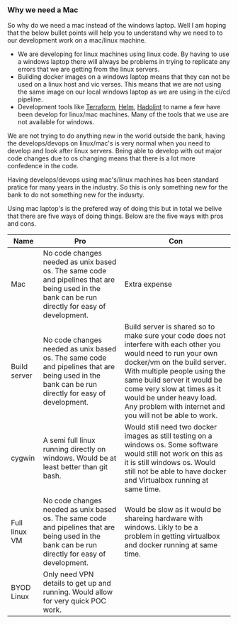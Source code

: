 ### Why we need a Mac

So why do we need a mac instead of the windows laptop.  Well I am hoping that the below bullet points will help you to understand why we need to to our development work on a mac/linux machine.

* We are developing for linux machines using linux code.  By having to use a windows laptop there will always be problems in trying to replicate any errors that we are getting from the linux servers.
* Building docker images on a windows laptop means that they can not be used on a linux host and vic verses.  This means that we are not using the same image on our local windows laptop as we are using in the ci/cd pipeline.
* Development tools like [Terraform](https://www.terraform.io/), [Helm](https://helm.sh/), [Hadolint](https://github.com/hadolint/hadolint) to name a few have been develop for linux/mac machines.  Many of the tools that we use are not available for windows.

We are not trying to do anything new in the world outside the bank, having the develops/devops on linux/mac's is very normal when you need to develop and look after linux servers.  Being able to develop with out major code changes due to os changing means that there is a lot more confedence in the code.

Having develops/devops using mac's/linux machines has been standard pratice for many years in the industry.  So this is only something new for the bank to do not something new for the indusrty.

Using mac laptop's is the prefered way of doing this but in total we belive that there are five ways of doing things.  Below are the five ways with pros and cons.

Name | Pro | Con |
---- | --- | --- |
Mac | No code changes needed as unix based os.  The same code and pipelines that are being used in the bank can be run directly for easy of development. | Extra expense |
Build server | No code changes needed as unix based os.  The same code and pipelines that are being used in the bank can be run directly for easy of development. | Build server is shared so to make sure your code does not interfere with each other you would need to run your own docker/vm on the build server.  With multiple people using the same build server it would be come very slow at times as it would be under heavy load. Any problem with internet and you will not be able to work. |
cygwin | A semi full linux running directly on windows.  Would be at least better than git bash. | Would still need two docker images as still testing on a windows os.  Some software would still not work on this as it is still windows os. Would still not be able to have docker and Virtualbox running at same time. |
Full linux VM | No code changes needed as unix based os.  The same code and pipelines that are being used in the bank can be run directly for easy of development.| Would be slow as it would be shareing hardware with windows.  Likly to be a problem in getting virtualbox and docker running at same time. |
BYOD Linux | Only need VPN details to get up and running.  Would allow for very quick POC work. | |
